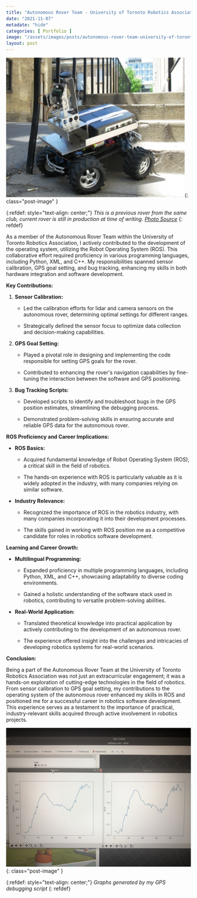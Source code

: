 ```yaml
---
title: "Autonomous Rover Team - University of Toronto Robotics Association"
date: "2021-11-07"
metadate: "hide"
categories: [ Portfolio ]
image: "/assets/images/posts/autonomous-rover-team-university-of-toronto-robotics-association/1-1.png"
layout: post
---
```



![](/assets/images/posts/autonomous-rover-team-university-of-toronto-robotics-association/1-1.png?w=507){: class="post-image" }

{:refdef: style="text-align: center;"}
*This is a previous rover from the same club, current rover is still in production at time of writing. [Photo Source](https://www.utra.ca/teams/ART/)*
{: refdef}

As a member of the Autonomous Rover Team within the University of Toronto Robotics Association, I actively contributed to the development of the operating system, utilizing the Robot Operating System (ROS). This collaborative effort required proficiency in various programming languages, including Python, XML, and C++. My responsibilities spanned sensor calibration, GPS goal setting, and bug tracking, enhancing my skills in both hardware integration and software development.

**Key Contributions:**

1. **Sensor Calibration:**
    - Led the calibration efforts for lidar and camera sensors on the autonomous rover, determining optimal settings for different ranges.
    
    - Strategically defined the sensor focus to optimize data collection and decision-making capabilities.

3. **GPS Goal Setting:**
    - Played a pivotal role in designing and implementing the code responsible for setting GPS goals for the rover.
    
    - Contributed to enhancing the rover's navigation capabilities by fine-tuning the interaction between the software and GPS positioning.

5. **Bug Tracking Scripts:**
    - Developed scripts to identify and troubleshoot bugs in the GPS position estimates, streamlining the debugging process.
    
    - Demonstrated problem-solving skills in ensuring accurate and reliable GPS data for the autonomous rover.

**ROS Proficiency and Career Implications:**

- **ROS Basics:**
    - Acquired fundamental knowledge of Robot Operating System (ROS), a critical skill in the field of robotics.
    
    - The hands-on experience with ROS is particularly valuable as it is widely adopted in the industry, with many companies relying on similar software.

- **Industry Relevance:**
    - Recognized the importance of ROS in the robotics industry, with many companies incorporating it into their development processes.
    
    - The skills gained in working with ROS position me as a competitive candidate for roles in robotics software development.

**Learning and Career Growth:**

- **Multilingual Programming:**
    - Expanded proficiency in multiple programming languages, including Python, XML, and C++, showcasing adaptability to diverse coding environments.
    
    - Gained a holistic understanding of the software stack used in robotics, contributing to versatile problem-solving abilities.

- **Real-World Application:**
    - Translated theoretical knowledge into practical application by actively contributing to the development of an autonomous rover.
    
    - The experience offered insight into the challenges and intricacies of developing robotics systems for real-world scenarios.

**Conclusion:**

Being a part of the Autonomous Rover Team at the University of Toronto Robotics Association was not just an extracurricular engagement; it was a hands-on exploration of cutting-edge technologies in the field of robotics. From sensor calibration to GPS goal setting, my contributions to the operating system of the autonomous rover enhanced my skills in ROS and positioned me for a successful career in robotics software development. This experience serves as a testament to the importance of practical, industry-relevant skills acquired through active involvement in robotics projects.

![](/assets/images/posts/autonomous-rover-team-university-of-toronto-robotics-association/debug.jpeg){: class="post-image" }

{:refdef: style="text-align: center;"}
*Graphs generated by my GPS debugging script*
{: refdef}
